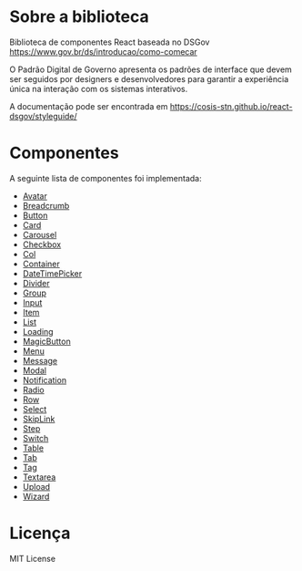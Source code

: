# Sobre a biblioteca

Biblioteca de componentes React baseada no DSGov https://www.gov.br/ds/introducao/como-comecar

O Padrão Digital de Governo apresenta os padrões de interface que devem ser seguidos por designers e desenvolvedores para garantir a experiência única na interação com os sistemas interativos.

A documentação pode ser encontrada em https://cosis-stn.github.io/react-dsgov/styleguide/

# Componentes
A seguinte lista de componentes foi implementada:

- [Avatar](src/components/Avatar/Readme.md)
- [Breadcrumb](src/components/Breadcrumb/Readme.md)
- [Button](src/components/Button/Readme.md)
- [Card](src/components/Card/Readme.md)
- [Carousel](src/components/Carousel/Readme.md)
- [Checkbox](src/components/Checkbox/Readme.md)
- [Col](src/components/Col/Readme.md)
- [Container](src/components/Container/Readme.md)
- [DateTimePicker](src/components/DateTimePicker/Readme.md)
- [Divider](src/components/Divider/Readme.md)
- [Group](src/components/Group/Readme.md)
- [Input](src/components/Input/Readme.md)
- [Item](src/components/Item/Readme.md)
- [List](src/components/List/Readme.md)
- [Loading](src/components/Loading/Readme.md)
- [MagicButton](src/components/MagicButton/Readme.md)
- [Menu](src/components/Menu/Readme.md)
- [Message](src/components/Message/Readme.md)
- [Modal](src/components/Modal/Readme.md)
- [Notification](src/components/Notification/Readme.md)
- [Radio](src/components/Radio/Readme.md)
- [Row](src/components/Row/Readme.md)
- [Select](src/components/Select/Readme.md)
- [SkipLink](src/components/SkipLink/Readme.md)
- [Step](src/components/SkipLink/Step.md)
- [Switch](src/components/Switch/Readme.md)
- [Table](src/components/Table/Readme.md)
- [Tab](src/components/SkipLink/Tab.md)
- [Tag](src/components/Tag/Readme.md)
- [Textarea](src/components/Textarea/Readme.md)
- [Upload](src/components/Upload/Readme.md)
- [Wizard](src/components/Wizard/Readme.md)

# Licença
MIT License